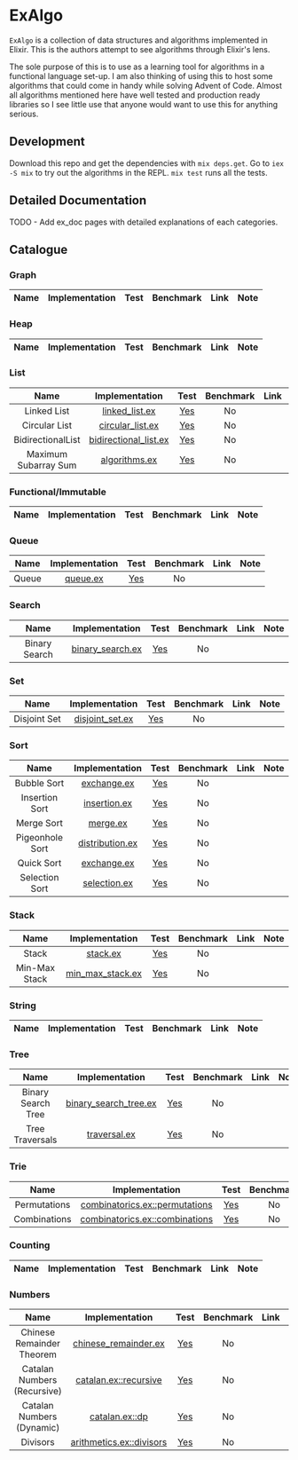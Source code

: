 # ExAlgo

`ExAlgo` is a collection of data structures and algorithms implemented in Elixir. This is the authors attempt to see algorithms through Elixir's lens.

The sole purpose of this is to use as a learning tool for algorithms in a functional language set-up. I am also thinking of using this to host some algorithms that could come in handy while solving Advent of Code. Almost all algorithms mentioned here have well tested and production ready libraries so I see little use that anyone would want to use this for anything serious.

## Development

Download this repo and get the dependencies with `mix deps.get`. Go to `iex -S mix` to try out the algorithms in the REPL. `mix test` runs all the tests.

## Detailed Documentation

TODO - Add ex_doc pages with detailed explanations of each categories.

## Catalogue

### Graph

| Name | Implementation | Test | Benchmark | Link | Note |
| :--: | :------------: | :--: | :-------: | :--: | :--: |

### Heap

| Name | Implementation | Test | Benchmark | Link | Note |
| :--: | :------------: | :--: | :-------: | :--: | :--: |

### List

| Name | Implementation | Test | Benchmark | Link | Note |
| :--: | :------------: | :--: | :-------: | :--: | :--: |
| Linked List | [linked_list.ex](lib/ex_algo/list/linked_list.ex) | [Yes](test/ex_algo/list/linked_list_test.exs) | No | | |
| Circular List | [circular_list.ex](lib/ex_algo/list/circular_list.ex) | [Yes](test/ex_algo/list/circular_list_test.exs) | No | | |
| BidirectionalList | [bidirectional_list.ex](lib/ex_algo/list/bidirectional_list.ex) | [Yes](test/ex_algo/list/bidirectional_list_test.exs) | No | | WIP |
| Maximum Subarray Sum | [algorithms.ex](lib/ex_algo/list/algorithms.ex) | [Yes](test/ex_algo/list/algorithms_test.exs) | No | | Kadane's Algorithm |

### Functional/Immutable

| Name | Implementation | Test | Benchmark | Link | Note |
| :--: | :------------: | :--: | :-------: | :--: | :--: |

### Queue

| Name | Implementation | Test | Benchmark | Link | Note |
| :--: | :------------: | :--: | :-------: | :--: | :--: |
| Queue | [queue.ex](lib/ex_algo/queue/queue.ex) | [Yes](test/ex_algo/queue/queue_test.exs) | No | | |

### Search

| Name | Implementation | Test | Benchmark | Link | Note |
| :--: | :------------: | :--: | :-------: | :--: | :--: |
| Binary Search | [binary_search.ex](lib/ex_algo/search/binary_search.ex) | [Yes](test/ex_algo/search/binary_search_test.exs) | No | | |

### Set

| Name | Implementation | Test | Benchmark | Link | Note |
| :--: | :------------: | :--: | :-------: | :--: | :--: |
| Disjoint Set | [disjoint_set.ex](lib/ex_algo/set/disjoint_set.ex) | [Yes](test/ex_algo/set/disjoint_set_test.exs) | No | | |

### Sort

| Name | Implementation | Test | Benchmark | Link | Note |
| :--: | :------------: | :--: | :-------: | :--: | :--: |
| Bubble Sort | [exchange.ex](lib/ex_algo/sort/exchange.ex) | [Yes](test/ex_algo/sort/exchange_test.exs) | No | | |
| Insertion Sort | [insertion.ex](lib/ex_algo/sort/insertion.ex) | [Yes](test/ex_algo/sort/insertion_test.exs) | No | | |
| Merge Sort | [merge.ex](lib/ex_algo/sort/merge.ex) | [Yes](test/ex_algo/sort/merge_test.exs) | No | | |
| Pigeonhole Sort | [distribution.ex](lib/ex_algo/sort/distribution.ex) | [Yes](test/ex_algo/sort/distribution_test.exs) | No | | |
| Quick Sort | [exchange.ex](lib/ex_algo/sort/exchange.ex) | [Yes](test/ex_algo/sort/exchange_test.exs) | No | | |
| Selection Sort | [selection.ex](lib/ex_algo/sort/selection.ex) | [Yes](test/ex_algo/sort/selection_test.exs) | No | | |

### Stack

| Name | Implementation | Test | Benchmark | Link | Note |
| :--: | :------------: | :--: | :-------: | :--: | :--: |
| Stack | [stack.ex](lib/ex_algo/stack/stack.ex) | [Yes](test/ex_algo/stack/stack_test.exs) | No | | |
| Min-Max Stack | [min_max_stack.ex](lib/ex_algo/stack/min_max_stack.ex) | [Yes](test/ex_algo/stack/min_max_stack_test.exs) | No | | |

### String

| Name | Implementation | Test | Benchmark | Link | Note |
| :--: | :------------: | :--: | :-------: | :--: | :--: |

### Tree

| Name | Implementation | Test | Benchmark | Link | Note |
| :--: | :------------: | :--: | :-------: | :--: | :--: |
| Binary Search Tree | [binary_search_tree.ex](lib/ex_algo/tree/binary_search_tree.ex) | [Yes](test/ex_algo/tree/binary_search_tree_test.exs) | No | |
| Tree Traversals | [traversal.ex](lib/ex_algo/tree/traversal.ex) | [Yes](test/ex_algo/tree/traversal_test.exs) | No | | |

### Trie

| Name | Implementation | Test | Benchmark | Link | Note |
| :--: | :------------: | :--: | :-------: | :--: | :--: |
| Permutations | [combinatorics.ex::permutations](lib/ex_algo/counting/combinatorics.ex) | [Yes](test/ex_algo/counting/combinatorics_test.exs) | No | | Naive|
| Combinations | [combinatorics.ex::combinations](lib/ex_algo/counting/combinatorics.ex) | [Yes](test/ex_algo/counting/combinatorics_test.exs) | No | | Naive|

### Counting

| Name | Implementation | Test | Benchmark | Link | Note |
| :--: | :------------: | :--: | :-------: | :--: | :--: |

### Numbers

| Name | Implementation | Test | Benchmark | Link | Note |
| :--: | :------------: | :--: | :-------: | :--: | :--: |
| Chinese Remainder Theorem | [chinese_remainder.ex](lib/ex_algo/number/chinese_remainder.ex) | [Yes](test/ex_algo/number/chinese_remainder_test.exs) | No | | |
| Catalan Numbers (Recursive) | [catalan.ex::recursive](lib/ex_algo/number/catalan.ex) | [Yes](test/ex_algo/number/catalan_test.exs) | No | | |
| Catalan Numbers (Dynamic) | [catalan.ex::dp](lib/ex_algo/number/catalan.ex) | [Yes](test/ex_algo/number/catalan_test.exs) | No | | |
| Divisors | [arithmetics.ex::divisors](lib/ex_algo/number/arithmetics.ex) | [Yes](test/ex_algo/number/arithmetics_test.exs) | No | | |
